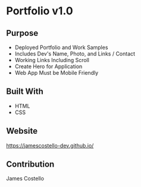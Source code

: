 # Portfolio v1.0

## Purpose
* Deployed Portfolio and Work Samples
* Includes Dev's Name, Photo, and Links / Contact
* Working Links Including Scroll
* Create Hero for Application
* Web App Must be Mobile Friendly 

## Built With
* HTML
* CSS

## Website
https://jamescostello-dev.github.io/

## Contribution
James Costello
